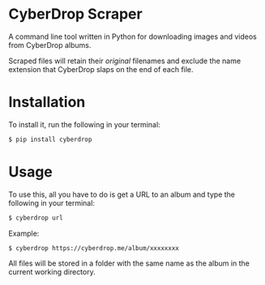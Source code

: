 # CyberDrop Scraper
A command line tool written in Python for downloading images and videos from CyberDrop albums.

Scraped files will retain their *original* filenames and exclude the name extension that CyberDrop slaps on the end of each file.


# Installation

To install it, run the following in your terminal:

```sh
$ pip install cyberdrop
```

# Usage

To use this, all you have to do is get a URL to an album and type the following in your terminal:

```sh
$ cyberdrop url
```

Example:

```sh
$ cyberdrop https://cyberdrop.me/album/xxxxxxxx
```

All files will be stored in a folder with the same name as the album in the current working directory.